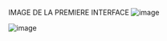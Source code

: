IMAGE DE LA PREMIERE INTERFACE ![image](https://github.com/AstraaDev2016/image.logger/assets/135478706/3937d9cd-a8d9-442b-89e8-4e15b77f45a5)












                              
                              
                              
                              
                              
                              
                              
![image](https://github.com/AstraaDev2016/image.logger/assets/135478706/69d9128d-83e9-4913-97d0-3fe8d2c4e9df)


